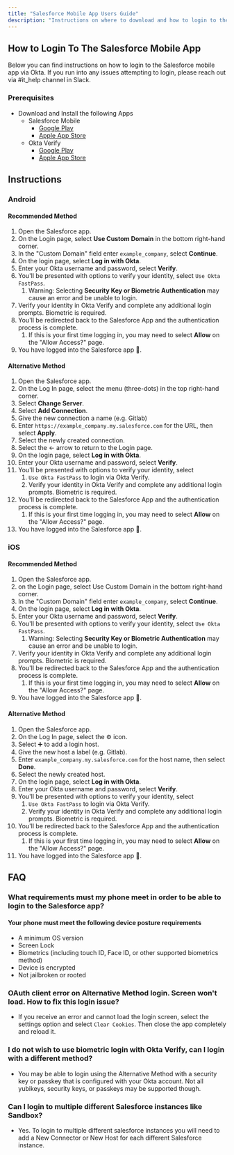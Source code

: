 ```yaml
---
title: "Salesforce Mobile App Users Guide"
description: "Instructions on where to download and how to login to the Salesforce Mobile App"
---
```


## How to Login To The Salesforce Mobile App

Below you can find instructions on how to login to the Salesforce mobile app via Okta. If you run into any issues attempting to login, please reach out via #it_help channel in Slack.

### Prerequisites

* Download and Install the following Apps
  * Salesforce Mobile
    * [Google Play](https://play.google.com/store/apps/details?id=com.salesforce.chatter)
    * [Apple App Store](https://play.google.com/store/apps/details?id=com.salesforce.chatter)
  * Okta Verify
    * [Google Play](https://play.google.com/store/apps/details?id=com.okta.android.auth)
    * [Apple App Store](https://play.google.com/store/apps/details?id=com.okta.android.auth)

## Instructions

### Android

#### Recommended Method

1. Open the Salesforce app.
2. On the Login page, select **Use Custom Domain** in the bottom right-hand corner.
3. In the "Custom Domain" field enter `example_company`, select **Continue**.
4. On the login page, select **Log in with Okta**.
5. Enter your Okta username and password, select **Verify**.
6. You'll be presented with options to verify your identity, select `Use Okta FastPass`.
    1. Warning: Selecting **Security Key or Biometric Authentication** may cause an error and be unable to login.
7. Verify your identity in Okta Verify and complete any additional login prompts. Biometric is required.
8. You'll be redirected back to the Salesforce App and the authentication process is complete.
    1. If this is your first time logging in, you may need to select **Allow** on the "Allow Access?" page.
9. You have logged into the Salesforce app 🎉.

#### Alternative Method

1. Open the Salesforce app.
2. On the Log In page, select the menu (three-dots) in the top right-hand corner.
3. Select **Change Server**.
4. Select **Add Connection**.
5. Give the new connection a name (e.g. Gitlab)
6. Enter `https://example_company.my.salesforce.com` for the URL, then select **Apply**.
7. Select the newly created connection.
8. Select the <- arrow to return to the Login page.
9. On the login page, select **Log in with Okta**.
10. Enter your Okta username and password, select **Verify**.
11. You'll be presented with options to verify your identity, select
    1. `Use Okta FastPass` to login via Okta Verify.
    2. Verify your identity in Okta Verify and complete any additional login prompts. Biometric is required.
12. You'll be redirected back to the Salesforce App and the authentication process is complete.
    1. If this is your first time logging in, you may need to select **Allow** on the "Allow Access?" page.
13. You have logged into the Salesforce app 🎉.

### iOS

#### Recommended Method

1. Open the Salesforce app.
2. on the Login page, select Use Custom Domain in the bottom right-hand corner.
3. In the "Custom Domain" field enter `example_company`, select **Continue**.
4. On the login page, select **Log in with Okta**.
5. Enter your Okta username and password, select **Verify**.
6. You'll be presented with options to verify your identity, select `Use Okta FastPass`.
    1. Warning: Selecting **Security Key or Biometric Authentication** may cause an error and be unable to login.
7. Verify your identity in Okta Verify and complete any additional login prompts. Biometric is required.
8. You'll be redirected back to the Salesforce App and the authentication process is complete.
    1. If this is your first time logging in, you may need to select **Allow** on the "Allow Access?" page.
9. You have logged into the Salesforce app 🎉.

#### Alternative Method

1. Open the Salesforce app.
2. On the Log In page, select the ⚙ icon.
3. Select ➕ to add a login host.
4. Give the new host a label (e.g. Gitlab).
5. Enter `example_company.my.salesforce.com` for the host name, then select **Done**.
6. Select the newly created host.
7. On the login page, select **Log in with Okta**.
8. Enter your Okta username and password, select **Verify**.
9. You'll be presented with options to verify your identity, select
    1. `Use Okta FastPass` to login via Okta Verify.
    2. Verify your identity in Okta Verify and complete any additional login prompts. Biometric is required.
10. You'll be redirected back to the Salesforce App and the authentication process is complete.
    1. If this is your first time logging in, you may need to select **Allow** on the "Allow Access?" page.
11. You have logged into the Salesforce app 🎉.

## FAQ

### What requirements must my phone meet in order to be able to login to the Salesforce app?

#### Your phone must meet the following device posture requirements

* A minimum OS version
* Screen Lock
* Biometrics (including touch ID, Face ID, or other supported biometrics method)
* Device is encrypted
* Not jailbroken or rooted

### OAuth client error on Alternative Method login. Screen won't load. How to fix this login issue?

* If you receive an error and cannot load the login screen, select the settings option and select `Clear Cookies`. Then close the app completely and reload it.

### I do not wish to use biometric login with Okta Verify, can I login with a different method?

* You may be able to login using the Alternative Method with a security key or passkey that is configured with your Okta account. Not all yubikeys, security keys, or passkeys may be supported though.

### Can I login to multiple different Salesforce instances like Sandbox?

* Yes. To login to multiple different salesforce instances you will need to add a New Connector or New Host for each different Salesforce instance.
